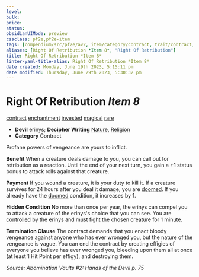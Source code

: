 ```yaml
---
level:
bulk:
price:
status:
obsidianUIMode: preview
cssclass: pf2e,pf2e-item
tags: [compendium/src/pf2e/av2, item/category/contract, trait/contract, trait/enchantment, trait/invested, trait/magical, trait/rare]
aliases: [Right Of Retribution *Item 8*, "Right Of Retribution"]
title: Right Of Retribution *Item 8*
linter-yaml-title-alias: Right Of Retribution *Item 8*
date created: Monday, June 19th 2023, 5:15:11 pm
date modified: Thursday, June 29th 2023, 5:30:32 pm
---
```


# Right Of Retribution *Item 8*

[contract](rules/traits/contract-lol.md) [enchantment](rules/traits/enchantment.md) [invested](rules/traits/invested.md) [magical](rules/traits/magical.md) [rare](rules/traits/rare.md)  

- **Devil** erinys; **Decipher Writing** [Nature](compendium/skills.md#Nature), [Religion](compendium/skills.md#Religion)
- **Category** Contract

Profane powers of vengeance are yours to inflict.

**Benefit** When a creature deals damage to you, you can call out for retribution as a reaction. Until the end of your next turn, you gain a +1 status bonus to attack rolls against that creature.

**Payment** If you wound a creature, it is your duty to kill it. If a creature survives for 24 hours after you deal it damage, you are [doomed](rules/conditions.md#Doomed). If you already have the [doomed](rules/conditions.md#Doomed) condition, it increases by 1.

**Hidden Condition** No more than once per year, the erinys can compel you to attack a creature of the erinys's choice that you can see. You are [controlled](rules/conditions.md#Controlled) by the erinys and must fight the chosen creature for 1 minute.

**Termination Clause** The contract demands that you enact bloody vengeance against anyone who has ever wronged you, but the nature of the vengeance is vague. You can end the contract by creating effigies of everyone you believe has ever wronged you, bleeding upon them all at once (at least 1 Hit Point per effigy), and destroying them.

*Source: Abomination Vaults #2: Hands of the Devil p. 75*
